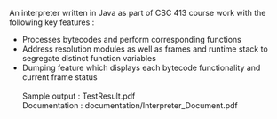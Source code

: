  An interpreter written in Java as part of CSC 413 course work with the following key features : 
* Processes bytecodes and perform corresponding functions 
* Address resolution modules as well as frames and runtime stack to segregate distinct function variables 
* Dumping feature which displays each bytecode functionality and current frame status 
\
\
Sample output : TestResult.pdf \
Documentation : documentation/Interpreter_Document.pdf


